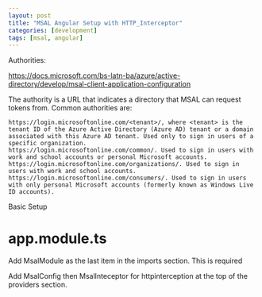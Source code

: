 ```yaml
---
layout: post
title: "MSAL Angular Setup with HTTP_Interceptor"
categories: [development]
tags: [msal, angular]
---
```


Authorities:

https://docs.microsoft.com/bs-latn-ba/azure/active-directory/develop/msal-client-application-configuration

The authority is a URL that indicates a directory that MSAL can request tokens from. Common authorities are:

    https://login.microsoftonline.com/<tenant>/, where <tenant> is the tenant ID of the Azure Active Directory (Azure AD) tenant or a domain associated with this Azure AD tenant. Used only to sign in users of a specific organization.
    https://login.microsoftonline.com/common/. Used to sign in users with work and school accounts or personal Microsoft accounts.
    https://login.microsoftonline.com/organizations/. Used to sign in users with work and school accounts.
    https://login.microsoftonline.com/consumers/. Used to sign in users with only personal Microsoft accounts (formerly known as Windows Live ID accounts).


Basic Setup

# app.module.ts

Add MsalModule as the last item in the imports section.
This is required

Add MsalConfig then MsalInteceptor for httpinterception at the top of the providers section.